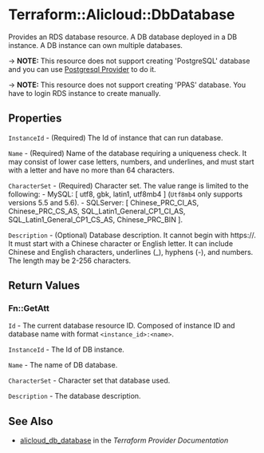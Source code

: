 # Terraform::Alicloud::DbDatabase

Provides an RDS database resource. A DB database deployed in a DB instance. A DB instance can own multiple databases.

-> **NOTE:** This resource does not support creating 'PostgreSQL' database and
you can use [Postgresql Provider](https://www.terraform.io/docs/providers/postgresql/index.html) to do it.

-> **NOTE:** This resource does not support creating 'PPAS' database. You have to login RDS instance to create manually.

## Properties

`InstanceId` - (Required) The Id of instance that can run database.

`Name` - (Required) Name of the database requiring a uniqueness check. It may consist of lower case letters, numbers, and underlines, and must start with a letter and have no more than 64 characters.

`CharacterSet` - (Required) Character set. The value range is limited to the following: - MySQL: [ utf8, gbk, latin1, utf8mb4 ] \(`Utf8mb4` only supports versions 5.5 and 5.6\). - SQLServer: [ Chinese_PRC_CI_AS, Chinese_PRC_CS_AS, SQL_Latin1_General_CP1_CI_AS, SQL_Latin1_General_CP1_CS_AS, Chinese_PRC_BIN ].

`Description` - (Optional) Database description. It cannot begin with https://. It must start with a Chinese character or English letter. It can include Chinese and English characters, underlines (_), hyphens (-), and numbers. The length may be 2-256 characters.


## Return Values

### Fn::GetAtt

`Id` - The current database resource ID. Composed of instance ID and database name with format `<instance_id>:<name>`.

`InstanceId` - The Id of DB instance.

`Name` - The name of DB database.

`CharacterSet` - Character set that database used.

`Description` - The database description.

## See Also

* [alicloud_db_database](https://www.terraform.io/docs/providers/alicloud/r/db_database.html) in the _Terraform Provider Documentation_